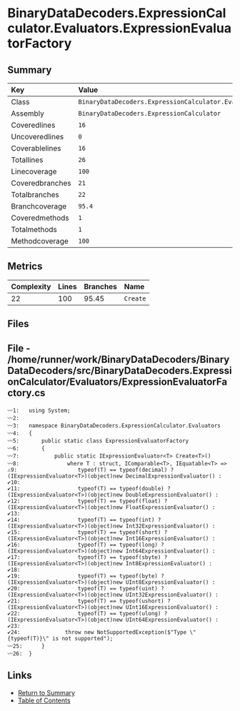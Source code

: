 ﻿# BinaryDataDecoders.ExpressionCalculator.Evaluators.ExpressionEvaluatorFactory

## Summary

| Key             | Value                                                                           |
| :-------------- | :------------------------------------------------------------------------------ |
| Class           | `BinaryDataDecoders.ExpressionCalculator.Evaluators.ExpressionEvaluatorFactory` |
| Assembly        | `BinaryDataDecoders.ExpressionCalculator`                                       |
| Coveredlines    | `16`                                                                            |
| Uncoveredlines  | `0`                                                                             |
| Coverablelines  | `16`                                                                            |
| Totallines      | `26`                                                                            |
| Linecoverage    | `100`                                                                           |
| Coveredbranches | `21`                                                                            |
| Totalbranches   | `22`                                                                            |
| Branchcoverage  | `95.4`                                                                          |
| Coveredmethods  | `1`                                                                             |
| Totalmethods    | `1`                                                                             |
| Methodcoverage  | `100`                                                                           |

## Metrics

| Complexity | Lines | Branches | Name     |
| :--------- | :---- | :------- | :------- |
| 22         | 100   | 95.45    | `Create` |

## Files

## File - /home/runner/work/BinaryDataDecoders/BinaryDataDecoders/src/BinaryDataDecoders.ExpressionCalculator/Evaluators/ExpressionEvaluatorFactory.cs

```CSharp
〰1:   using System;
〰2:   
〰3:   namespace BinaryDataDecoders.ExpressionCalculator.Evaluators
〰4:   {
〰5:       public static class ExpressionEvaluatorFactory
〰6:       {
〰7:           public static IExpressionEvaluator<T> Create<T>()
〰8:               where T : struct, IComparable<T>, IEquatable<T> =>
⚠9:                   typeof(T) == typeof(decimal) ? (IExpressionEvaluator<T>)(object)new DecimalExpressionEvaluator() :
✔10:  
✔11:                  typeof(T) == typeof(double) ? (IExpressionEvaluator<T>)(object)new DoubleExpressionEvaluator() :
✔12:                  typeof(T) == typeof(float) ? (IExpressionEvaluator<T>)(object)new FloatExpressionEvaluator() :
✔13:  
✔14:                  typeof(T) == typeof(int) ? (IExpressionEvaluator<T>)(object)new Int32ExpressionEvaluator() :
✔15:                  typeof(T) == typeof(short) ? (IExpressionEvaluator<T>)(object)new Int16ExpressionEvaluator() :
✔16:                  typeof(T) == typeof(long) ? (IExpressionEvaluator<T>)(object)new Int64ExpressionEvaluator() :
✔17:                  typeof(T) == typeof(sbyte) ? (IExpressionEvaluator<T>)(object)new Int8ExpressionEvaluator() :
✔18:  
✔19:                  typeof(T) == typeof(byte) ? (IExpressionEvaluator<T>)(object)new UInt8ExpressionEvaluator() :
✔20:                  typeof(T) == typeof(uint) ? (IExpressionEvaluator<T>)(object)new UInt32ExpressionEvaluator() :
✔21:                  typeof(T) == typeof(ushort) ? (IExpressionEvaluator<T>)(object)new UInt16ExpressionEvaluator() :
✔22:                  typeof(T) == typeof(ulong) ? (IExpressionEvaluator<T>)(object)new UInt64ExpressionEvaluator() :
✔23:  
✔24:              throw new NotSupportedException($"Type \"{typeof(T)}\" is not supported");
〰25:      }
〰26:  }
```

## Links

* [Return to Summary](Summary.md)
* [Table of Contents](../TOC.md)

